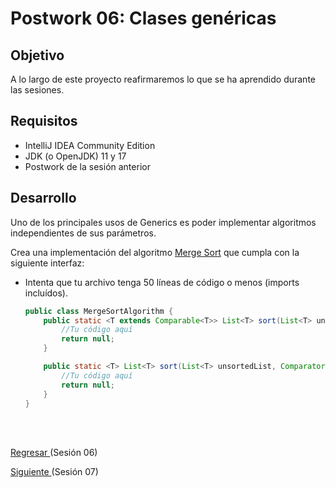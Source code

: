 # Postwork 06: Clases genéricas

## Objetivo 

A lo largo de este proyecto reafirmaremos lo que se ha aprendido durante las sesiones.

## Requisitos 

- IntelliJ IDEA Community Edition
- JDK (o OpenJDK) 11 y 17
- Postwork de la sesión anterior

## Desarrollo

Uno de los principales usos de Generics es poder implementar algoritmos independientes de sus parámetros.

Crea una implementación del algoritmo [Merge Sort](https://www.tutorialspoint.com/data_structures_algorithms/merge_sort_algorithm.htm) que cumpla con la siguiente interfaz:

- Intenta que tu archivo tenga 50 líneas de código o menos (imports incluídos).

    ```java
    public class MergeSortAlgorithm {
        public static <T extends Comparable<T>> List<T> sort(List<T> unsortedList) {
            //Tu código aquí
            return null;
        }

        public static <T> List<T> sort(List<T> unsortedList, Comparator<T> comparator) {
            //Tu código aquí
            return null;
        }
    }
    ```

<br/>
<br/>

[Regresar ](../Readme.md)(Sesión 06)

[Siguiente ](../../Sesion-07/Readme.md)(Sesión 07)